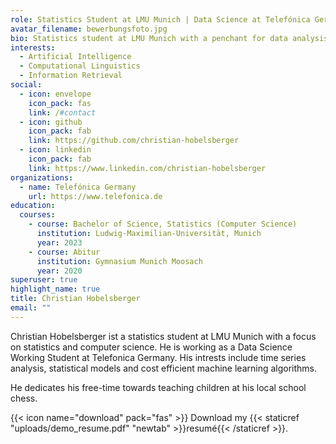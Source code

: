```yaml
---
role: Statistics Student at LMU Munich | Data Science at Telefónica Germany
avatar_filename: bewerbungsfoto.jpg
bio: Statistics student at LMU Munich with a penchant for data analysis and chess!
interests:
  - Artificial Intelligence
  - Computational Linguistics
  - Information Retrieval
social:
  - icon: envelope
    icon_pack: fas
    link: /#contact
  - icon: github
    icon_pack: fab
    link: https://github.com/christian-hobelsberger
  - icon: linkedin
    icon_pack: fab
    link: https://www.linkedin.com/christian-hobelsberger
organizations:
  - name: Telefónica Germany
    url: https://www.telefonica.de
education:
  courses:
    - course: Bachelor of Science, Statistics (Computer Science)
      institution: Ludwig-Maximilian-Universität, Munich
      year: 2023
    - course: Abitur
      institution: Gymnasium Munich Moosach
      year: 2020
superuser: true
highlight_name: true
title: Christian Hobelsberger
email: ""
---
```

Christian Hobelsberger ist a statistics student at LMU Munich with a focus on statistics and computer science. He is working as a Data Science Working Student at Telefonica Germany. His intrests include time series analysis, statistical models and cost efficient machine learning algorithms.

He dedicates his free-time towards teaching children at his local school chess.

{{< icon name="download" pack="fas" >}} Download my {{< staticref "uploads/demo_resume.pdf" "newtab" >}}resumé{{< /staticref >}}.